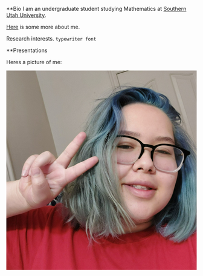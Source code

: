 **Bio
I am an undergraduate student studying Mathematics at [Southern Utah University](https://www.suu.edu/math/). 

[Here](info.txt) is some more about me.

Research interests.  `typewriter font`

**Presentations

Heres a picture of me:

![alt text](Headshot.jpg)

